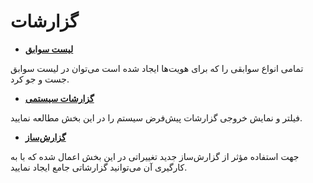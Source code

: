 # گزارشات 

- **[لیست سوابق](https://github.com/1stco/PayamGostarDocs/blob/master/releasenote/2.6.0/ItemsList.md)** 

تمامی انواع سوابقی را که برای هویت‌ها ایجاد شده است می‌توان در لیست سوابق جست و جو کرد.
- **[گزارشات سیستمی](https://github.com/1stco/PayamGostarDocs/blob/master/releasenote/2.6.0/SystematicReports.md)** 

فیلتر و نمایش خروجی گزارشات پیش‌فرض سیستم را در این بخش مطالعه نمایید.

- **[گزارش‌ساز](https://github.com/1stco/PayamGostarDocs/blob/master/releasenote/2.6.0/ReportBuilder.md)** 

جهت استفاده مؤثر از گزارش‌ساز جدید تغییراتی در این بخش اعمال شده که با به کارگیری آن می‌توانید گزارشاتی جامع ایجاد نمایید.

